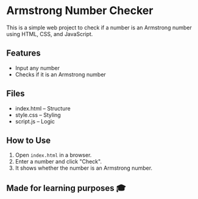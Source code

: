 # Armstrong Number Checker

This is a simple web project to check if a number is an Armstrong number using HTML, CSS, and JavaScript.

## Features
- Input any number
- Checks if it is an Armstrong number

## Files
- index.html – Structure
- style.css – Styling
- script.js – Logic

## How to Use
1. Open `index.html` in a browser.
2. Enter a number and click "Check".
3. It shows whether the number is an Armstrong number.

## Made for learning purposes 🎓
